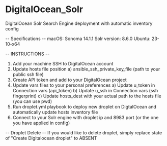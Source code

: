 # DigitalOcean_Solr
DigitalOcean Solr Search Engine deployment with automatic inventory config

-- Specifications --
macOS: Sonoma 14.1.1
Solr version: 8.6.0
Ubuntu: 23-10-x64

-- INSTRUCTIONS --
1. Add your machine SSH to DigitalOcean account
2. Update hosts file position
     a) ansible_ssh_private_key_file (path to your public ssh file)
4. Create API token and add to your DigitalOcean project
5. Update vars files to your personal preferences
     a) Update u_token in Connection vars (api_token)
     b) Update u_ssh in Connection vars (ssh fingerprint)
     c) Update hosts_dest with your actual path to the hosts file (you can use pwd)
6. Run droplet.yml playbook to deploy new droplet on DigtalOcean and automatically update hosts inventory file
7. Connect to your Solr engine with droplet ip and 8983 port (or the one you have applied in config)

-- Droplet Delete --
If you would like to delete droplet, simply replace state of "Create Digitalocean droplet" to ABSENT
